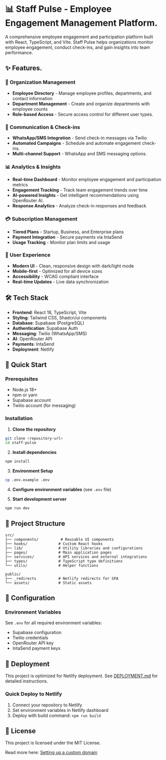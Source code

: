 # 📊 Staff Pulse - Employee Engagement Management Platform.

A comprehensive employee engagement and participation platform built with React, TypeScript, and Vite. Staff Pulse helps organizations monitor employee engagement, conduct check-ins, and gain insights into team performance.

## ✨ Features.
 
### 🏢 **Organization Management**
- **Employee Directory** - Manage employee profiles, departments, and contact information
- **Department Management** - Create and organize departments with employee counts
- **Role-based Access** - Secure access control for different user types.
    
### 📱 **Communication & Check-ins**
- **WhatsApp/SMS Integration** - Send check-in messages via Twilio 
- **Automated Campaigns** - Schedule and automate engagement check-ins.
- **Multi-channel Support** - WhatsApp and SMS messaging options.

### 📊 **Analytics & Insights** 
- **Real-time Dashboard** - Monitor employee engagement and participation metrics 
- **Engagement Tracking** - Track team engagement trends over time  
- **AI-powered Insights** - Get intelligent recommendations using OpenRouter AI.
- **Response Analytics** - Analyze check-in responses and feedback
 
### 💳 **Subscription Management**
- **Tiered Plans** - Startup, Business, and Enterprise plans
- **Payment Integration** - Secure payments via IntaSend
- **Usage Tracking** - Monitor plan limits and usage

### 🎨 **User Experience**
- **Modern UI** - Clean, responsive design with dark/light mode
- **Mobile-first** - Optimized for all device sizes
- **Accessibility** - WCAG compliant interface
- **Real-time Updates** - Live data synchronization

## 🛠 **Tech Stack**

- **Frontend**: React 18, TypeScript, Vite
- **Styling**: Tailwind CSS, Shadcn/ui components
- **Database**: Supabase (PostgreSQL)
- **Authentication**: Supabase Auth
- **Messaging**: Twilio (WhatsApp/SMS)
- **AI**: OpenRouter API
- **Payments**: IntaSend
- **Deployment**: Netlify

## 🚀 **Quick Start**

### Prerequisites
- Node.js 18+
- npm or yarn
- Supabase account
- Twilio account (for messaging)

### Installation

1. **Clone the repository**
```bash
git clone <repository-url>
cd staff-pulse
```

2. **Install dependencies**
```bash
npm install
```

3. **Environment Setup**
```bash
cp .env.example .env
```

4. **Configure environment variables** (see `.env` file)

5. **Start development server**
```bash
npm run dev
```

## 📁 **Project Structure**

```
src/
├── components/          # Reusable UI components
├── hooks/              # Custom React hooks
├── lib/                # Utility libraries and configurations
├── pages/              # Main application pages
├── services/           # API services and external integrations
├── types/              # TypeScript type definitions
└── utils/              # Helper functions

public/
├── _redirects          # Netlify redirects for SPA
└── assets/             # Static assets
```

## 🔧 **Configuration**

### Environment Variables
See `.env` for all required environment variables:
- Supabase configuration
- Twilio credentials
- OpenRouter API key
- IntaSend payment keys

## 🚀 **Deployment**

This project is optimized for Netlify deployment. See [DEPLOYMENT.md](./DEPLOYMENT.md) for detailed instructions.

### Quick Deploy to Netlify
1. Connect your repository to Netlify
2. Set environment variables in Netlify dashboard
3. Deploy with build command: `npm run build`

## 📄 **License**

This project is licensed under the MIT License.
 
Read more here: [Setting up a custom domain](https://docs.lovable.dev/tips-tricks/custom-domain#step-by-step-guide)
